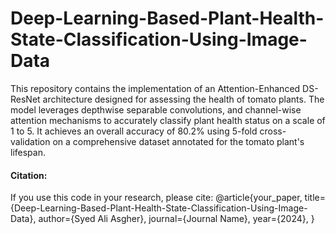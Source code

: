 # Deep-Learning-Based-Plant-Health-State-Classification-Using-Image-Data
 This repository contains the implementation of an Attention-Enhanced DS-ResNet architecture designed for assessing the health of tomato plants. The model leverages depthwise separable convolutions, and channel-wise attention mechanisms to accurately classify plant health status on a scale of 1 to 5. It achieves an overall accuracy of 80.2% using 5-fold cross-validation on a comprehensive dataset annotated for the tomato plant's lifespan.
 
#### Citation:
If you use this code in your research, please cite:
 @article{your_paper,
  title={Deep-Learning-Based-Plant-Health-State-Classification-Using-Image-Data},
  author={Syed Ali Asgher},
  journal={Journal Name},
  year={2024},
}

